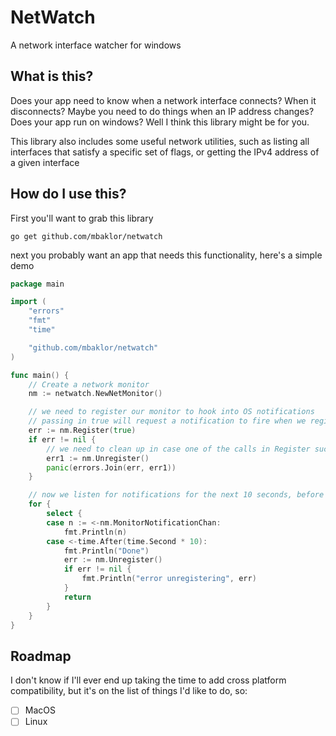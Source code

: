 # NetWatch

A network interface watcher for windows

## What is this?

Does your app need to know when a network interface connects? When it disconnects? Maybe you need to do things when an IP address changes?
Does your app run on windows?
Well I think this library might be for you.

This library also includes some useful network utilities, such as listing all interfaces that satisfy a specific set of flags,
or getting the IPv4 address of a given interface

## How do I use this?

First you'll want to grab this library

```shell
go get github.com/mbaklor/netwatch
```

next you probably want an app that needs this functionality, here's a simple demo

```go
package main

import (
	"errors"
	"fmt"
	"time"

	"github.com/mbaklor/netwatch"
)

func main() {
	// Create a network monitor
	nm := netwatch.NewNetMonitor()

	// we need to register our monitor to hook into OS notifications
	// passing in true will request a notification to fire when we register, to indicate everything is working
	err := nm.Register(true)
	if err != nil {
		// we need to clean up in case one of the calls in Register succeeded and the other failed
		err1 := nm.Unregister()
		panic(errors.Join(err, err1))
	}

	// now we listen for notifications for the next 10 seconds, before finally unregistering and exiting the program
	for {
		select {
		case n := <-nm.MonitorNotificationChan:
			fmt.Println(n)
		case <-time.After(time.Second * 10):
			fmt.Println("Done")
			err := nm.Unregister()
			if err != nil {
				fmt.Println("error unregistering", err)
			}
			return
		}
	}
}
```

## Roadmap

I don't know if I'll ever end up taking the time to add cross platform compatibility, but it's on the list of things I'd like to do, so:

- [ ] MacOS
- [ ] Linux
